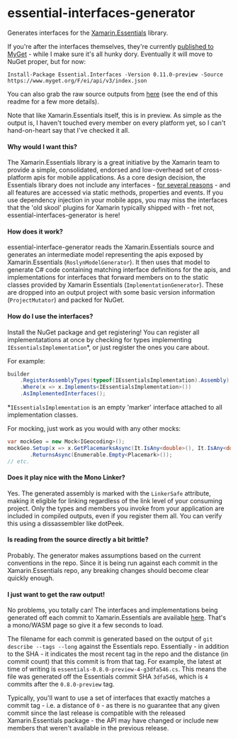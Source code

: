 # essential-interfaces-generator
Generates interfaces for the [Xamarin.Essentials](https://github.com/xamarin/Essentials) library. 

If you're after the interfaces themselves, they're currently [published to MyGet](https://www.myget.org/feed/ei/package/nuget/Essential.Interfaces) - while I make sure it's all hunky dory. 
Eventually it will move to NuGet proper, but for now: 

`Install-Package Essential.Interfaces -Version 0.11.0-preview -Source https://www.myget.org/F/ei/api/v3/index.json`

You can also grab the raw source outputs from [here](https://essential-interfaces.azurewebsites.net/) (see the end of this readme for a few more details). 

Note that like Xamarin.Essentials itself, this is in preview. As simple as the output is, I haven't touched every member on every platform yet, so I can't hand-on-heart say that I've checked it all. 

#### Why would I want this? 
The Xamarin.Essentials library is a great initiative by the Xamarin team to provide a simple, consolidated, endorsed and low-overhead set of cross-platform apis for mobile applications. As a core design decision, the Essentials library does not include any interfaces - [for several reasons](https://github.com/xamarin/Essentials/wiki/FAQ-%7C-Essentials#where-are-the-interfaces) - and all features are accessed via static methods, properties and events. If you use dependency injection in your mobile apps, you may miss the interfaces that the 'old skool' plugins for Xamarin typically shipped with - fret not, essential-interfaces-generator is here! 

#### How does it work? 
essential-interface-generator reads the Xamarin.Essentials source and generates an intermediate model representing the apis exposed by Xamarin.Essentials (`RoslynModelGenerator`). It then uses that model to generate C# code containing matching interface definitions for the apis, and implementations for interfaces that forward members on to the static classes provided by Xamarin Essentials (`ImplementationGenerator`). These are dropped into an output project with some basic version information (`ProjectMutator`) and packed for NuGet.

#### How do I use the interfaces?
Install the NuGet package and get registering! You can register all implementatations at once by checking for types implementing `IEssentialsImplementation`*, or just register the ones you care about.

For example:

```cs 
builder
    .RegisterAssemblyTypes(typeof(IEssentialsImplementation).Assembly)
    .Where(x => x.Implements<IEssentialsImplementation>())
    .AsImplementedInterfaces();
```
*`IEssentialsImplementation` is an empty 'marker' interface attached to all implementation classes.

For mocking, just work as you would with any other mocks:
```cs 
var mockGeo = new Mock<IGeocoding>();
mockGeo.Setup(x => x.GetPlacemarksAsync(It.IsAny<double>(), It.IsAny<double>()))
       .ReturnsAsync(Enumerable.Empty<Placemark>());
// etc.
``` 

#### Does it play nice with the Mono Linker? 
Yes. The generated assembly is marked with the `LinkerSafe` attribute, making it eligible for linking regardless of the link level of your consuming project. Only the types and members you invoke from your application are included in compiled outputs, even if you register them all. You can verify this using a dissassembler like dotPeek. 

#### Is reading from the source directly a bit brittle? 
Probably. The generator makes assumptions based on the current conventions in the repo. Since it is being run against each commit in the Xamarin.Essentials repo, any breaking changes should become clear quickly enough. 

#### I just want to get the raw output!
No problems, you totally can! The interfaces and implementations being generated off each commit to Xamarin.Essentials are available [here](https://essential-interfaces.azurewebsites.net/). That's a mono/WASM page so give it a few seconds to load. 

The filename for each commit is generated based on the output of `git describe --tags --long` against the Essentials repo. Essentially - in addition to the SHA - it indicates the most recent tag in the repo and the distance (in commit count) that this commit is from that tag. For example, the latest at time of writing is `essentials-0.8.0-preview-4-g3dfa546.cs`. This means the file was generated off the Essentials commit SHA `3dfa546`, which is `4` commits after the `0.8.0-preview` tag. 

Typically, you'll want to use a set of interfaces that exactly matches a commit tag - i.e. a distance of `0` - as there is no guarantee that any given commit since the last release is compatible with the released Xamarin.Essentials package - the API may have changed or include new members that weren't available in the previous release.
